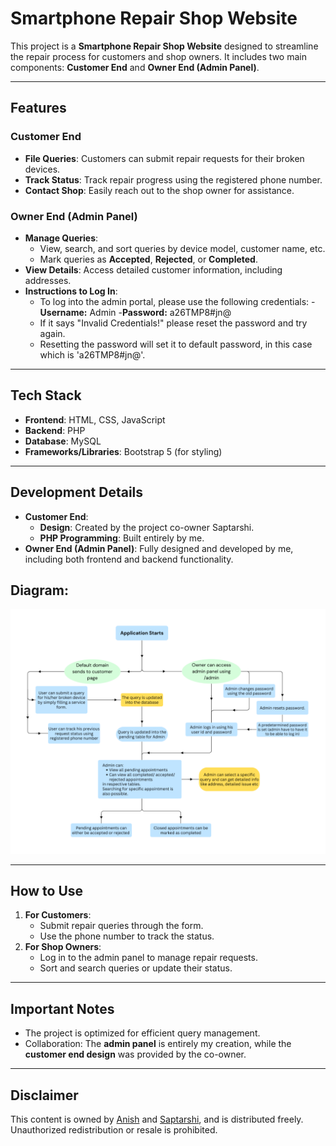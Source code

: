 # Smartphone Repair Shop Website

This project is a **Smartphone Repair Shop Website** designed to streamline the repair process for customers and shop owners. It includes two main components: **Customer End** and **Owner End (Admin Panel)**.

---

## **Features**

### **Customer End**
- **File Queries**: Customers can submit repair requests for their broken devices.
- **Track Status**: Track repair progress using the registered phone number.
- **Contact Shop**: Easily reach out to the shop owner for assistance.

### **Owner End (Admin Panel)**
- **Manage Queries**:
  - View, search, and sort queries by device model, customer name, etc.
  - Mark queries as **Accepted**, **Rejected**, or **Completed**.
- **View Details**: Access detailed customer information, including addresses.
- **Instructions to Log In**:
  - To log into the admin portal, please use the following credentials:
      -**Username:** Admin
      -**Password:** a26TMP8#jn@
  - If it says "Invalid Credentials!" please reset the password and try again.
  - Resetting the password will set it to default password, in this case which is 'a26TMP8#jn@'.

---

## **Tech Stack**
- **Frontend**: HTML, CSS, JavaScript
- **Backend**: PHP
- **Database**: MySQL
- **Frameworks/Libraries**: Bootstrap 5 (for styling)

---

## **Development Details**
- **Customer End**: 
  - **Design**: Created by the project co-owner Saptarshi.
  - **PHP Programming**: Built entirely by me.
- **Owner End (Admin Panel)**: Fully designed and developed by me, including both frontend and backend functionality.

## Diagram:

![Diagram](https://github.com/GitExplorer001/Fixit.Com_first_project_/blob/main/fixit-diagram.png)

---

## **How to Use**
1. **For Customers**:
   - Submit repair queries through the form.
   - Use the phone number to track the status.
2. **For Shop Owners**:
   - Log in to the admin panel to manage repair requests.
   - Sort and search queries or update their status.

---

## **Important Notes**
- The project is optimized for efficient query management.
- Collaboration: The **admin panel** is entirely my creation, while the **customer end design** was provided by the co-owner.

---

## **Disclaimer**
This content is owned by [Anish](https://github.com/GitExplorer001) and [Saptarshi](https://github.com/saptarshinayak), and is distributed freely. Unauthorized redistribution or resale is prohibited.

